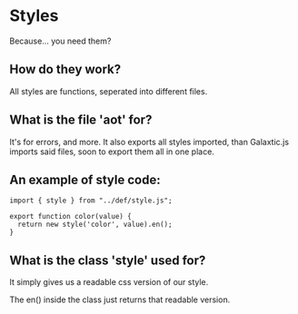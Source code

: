# Styles
Because... you need them?
## How do they work?
All styles are functions, seperated into different files.

## What is the file 'aot' for?
It's for errors, and more. It also exports all styles imported, than Galaxtic.js imports said files, soon to export them all in one place.

## An example of style code:
    import { style } from "../def/style.js";

    export function color(value) {
      return new style('color', value).en();
    }

## What is the class 'style' used for?
It simply gives us a readable css version of our style.

The en() inside the class just returns that readable version.
